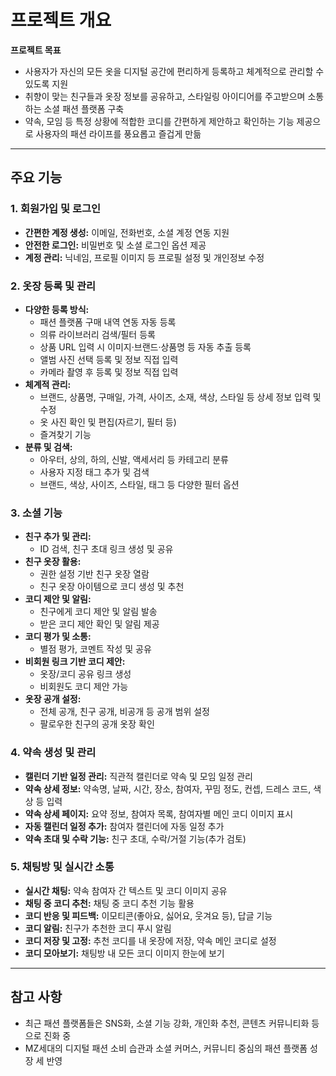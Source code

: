 # 프로젝트 개요

**프로젝트 목표**

- 사용자가 자신의 모든 옷을 디지털 공간에 편리하게 등록하고 체계적으로 관리할 수
  있도록 지원
- 취향이 맞는 친구들과 옷장 정보를 공유하고, 스타일링 아이디어를 주고받으며 소통
  하는 소셜 패션 플랫폼 구축
- 약속, 모임 등 특정 상황에 적합한 코디를 간편하게 제안하고 확인하는 기능 제공으
  로 사용자의 패션 라이프를 풍요롭고 즐겁게 만듦

---

## 주요 기능

### **1. 회원가입 및 로그인**

- **간편한 계정 생성:** 이메일, 전화번호, 소셜 계정 연동 지원
- **안전한 로그인:** 비밀번호 및 소셜 로그인 옵션 제공
- **계정 관리:** 닉네임, 프로필 이미지 등 프로필 설정 및 개인정보 수정

### **2. 옷장 등록 및 관리**

- **다양한 등록 방식:**
  - 패션 플랫폼 구매 내역 연동 자동 등록
  - 의류 라이브러리 검색/필터 등록
  - 상품 URL 입력 시 이미지·브랜드·상품명 등 자동 추출 등록
  - 앨범 사진 선택 등록 및 정보 직접 입력
  - 카메라 촬영 후 등록 및 정보 직접 입력
- **체계적 관리:**
  - 브랜드, 상품명, 구매일, 가격, 사이즈, 소재, 색상, 스타일 등 상세 정보 입력
    및 수정
  - 옷 사진 확인 및 편집(자르기, 필터 등)
  - 즐겨찾기 기능
- **분류 및 검색:**
  - 아우터, 상의, 하의, 신발, 액세서리 등 카테고리 분류
  - 사용자 지정 태그 추가 및 검색
  - 브랜드, 색상, 사이즈, 스타일, 태그 등 다양한 필터 옵션

### **3. 소셜 기능**

- **친구 추가 및 관리:**
  - ID 검색, 친구 초대 링크 생성 및 공유
- **친구 옷장 활용:**
  - 권한 설정 기반 친구 옷장 열람
  - 친구 옷장 아이템으로 코디 생성 및 추천
- **코디 제안 및 알림:**
  - 친구에게 코디 제안 및 알림 발송
  - 받은 코디 제안 확인 및 알림 제공
- **코디 평가 및 소통:**
  - 별점 평가, 코멘트 작성 및 공유
- **비회원 링크 기반 코디 제안:**
  - 옷장/코디 공유 링크 생성
  - 비회원도 코디 제안 가능
- **옷장 공개 설정:**
  - 전체 공개, 친구 공개, 비공개 등 공개 범위 설정
  - 팔로우한 친구의 공개 옷장 확인

### **4. 약속 생성 및 관리**

- **캘린더 기반 일정 관리:** 직관적 캘린더로 약속 및 모임 일정 관리
- **약속 상세 정보:** 약속명, 날짜, 시간, 장소, 참여자, 꾸밈 정도, 컨셉, 드레스
  코드, 색상 등 입력
- **약속 상세 페이지:** 요약 정보, 참여자 목록, 참여자별 메인 코디 이미지 표시
- **자동 캘린더 일정 추가:** 참여자 캘린더에 자동 일정 추가
- **약속 초대 및 수락 기능:** 친구 초대, 수락/거절 기능(추가 검토)

### **5. 채팅방 및 실시간 소통**

- **실시간 채팅:** 약속 참여자 간 텍스트 및 코디 이미지 공유
- **채팅 중 코디 추천:** 채팅 중 코디 추천 기능 활용
- **코디 반응 및 피드백:** 이모티콘(좋아요, 싫어요, 웃겨요 등), 답글 기능
- **코디 알림:** 친구가 추천한 코디 푸시 알림
- **코디 저장 및 고정:** 추천 코디를 내 옷장에 저장, 약속 메인 코디로 설정
- **코디 모아보기:** 채팅방 내 모든 코디 이미지 한눈에 보기

---

## 참고 사항

- 최근 패션 플랫폼들은 SNS화, 소셜 기능 강화, 개인화 추천, 콘텐츠 커뮤니티화 등
  으로 진화 중
- MZ세대의 디지털 패션 소비 습관과 소셜 커머스, 커뮤니티 중심의 패션 플랫폼 성장
  세 반영
